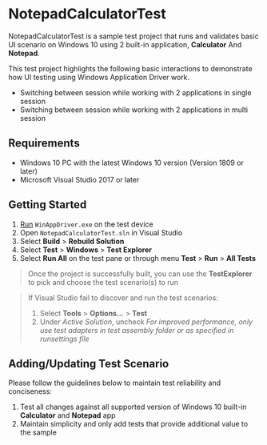 # NotepadCalculatorTest

NotepadCalculatorTest is a sample test project that runs and validates basic UI scenario on Windows 10  using 2 built-in application, **Calculator** And **Notepad**. 

This test project highlights the following basic interactions to demonstrate how UI testing using Windows Application Driver work.
- Switching between session while working with 2 applications in single session
- Switching between session while working with 2 applications in multi session

## Requirements

- Windows 10 PC with the latest Windows 10 version (Version 1809 or later)
- Microsoft Visual Studio 2017 or later


## Getting Started

1. [Run](../../../README.md#installing-and-running-windows-application-driver) `WinAppDriver.exe` on the test device
2. Open `NotepadCalculatorTest.sln` in Visual Studio
3. Select **Build** > **Rebuild Solution**
4. Select **Test** > **Windows** > **Test Explorer**
5. Select **Run All** on the test pane or through menu **Test** > **Run** > **All Tests**

> Once the project is successfully built, you can use the **TestExplorer** to pick and choose the test scenario(s) to run

> If Visual Studio fail to discover and run the test scenarios:
> 1. Select **Tools** > **Options...** > **Test**
> 2. Under *Active Solution*, uncheck *For improved performance, only use test adapters in test assembly folder or as specified in runsettings file*

## Adding/Updating Test Scenario

Please follow the guidelines below to maintain test reliability and conciseness:
1. Test all changes against all supported version of Windows 10 built-in **Calculator** and **Notepad** app
2. Maintain simplicity and only add tests that provide additional value to the sample
